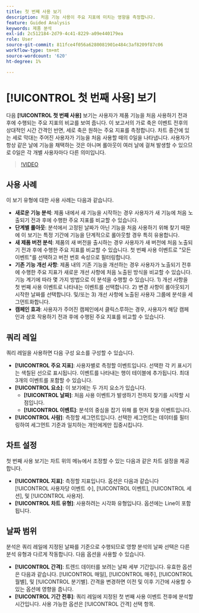 ```yaml
---
title: 첫 번째 사용 보기
description: 처음 기능 사용이 주요 지표에 미치는 영향을 측정합니다.
feature: Guided Analysis
keywords: 제품 분석
exl-id: 2c512184-2d79-4c41-8229-a09e440179ea
role: User
source-git-commit: 811fce4f056a6280081901e484c3af8209f87c06
workflow-type: tm+mt
source-wordcount: '620'
ht-degree: 1%

---
```


# [!UICONTROL 첫 번째 사용] 보기

다음 **[!UICONTROL 첫 번째 사용]** 보기는 사용자가 제품 기능을 처음 사용하기 전과 후에 수행되는 주요 지표의 비교를 보여 줍니다. 이 보고서의 가로 축은 이벤트 전후의 상대적인 시간 간격인 반면, 세로 축은 원하는 주요 지표를 측정합니다. 차트 중간에 있는 세로 막대는 주어진 사용자가 기능을 처음 사용할 때의 0일을 나타냅니다. 사용자가 항상 같은 날에 기능을 채택하는 것은 아니며 롤아웃이 여러 날에 걸쳐 발생할 수 있으므로 0일은 각 개별 사용자마다 다른 의미입니다.

>[!VIDEO](https://video.tv.adobe.com/v/3421661/?learn=on)

## 사용 사례

이 보기 유형에 대한 사용 사례는 다음과 같습니다.

* **새로운 기능 분석**: 제품 내에서 새 기능을 시작하는 경우 사용자가 새 기능에 처음 노출되기 전과 후에 수행한 주요 지표를 비교할 수 있습니다.
* **단계별 롤아웃**: 분석에서 고정된 날짜가 아닌 기능을 처음 사용하기 위해 찾기 때문에 이 보기는 특정 기간에 기능을 단계적으로 롤아웃할 경우 특히 유용합니다.
* **새 제품 버전 분석**: 제품의 새 버전을 출시하는 경우 사용자가 새 버전에 처음 노출되기 전과 후에 수행한 주요 지표를 비교할 수 있습니다. 첫 번째 사용 이벤트로 &quot;모든 이벤트&quot;를 선택하고 버전 번호 속성으로 필터링합니다.
* **기존 기능 개선 사항**: 제품 내의 기존 기능을 개선하는 경우 사용자가 노출되기 전후에 수행한 주요 지표가 새로운 개선 사항에 처음 노출된 방식을 비교할 수 있습니다. 기능 계기에 따라 몇 가지 방법으로 이 분석을 수행할 수 있습니다. 1) 개선 사항을 첫 번째 사용 이벤트로 나타내는 이벤트를 선택합니다. 2) 변경 사항이 롤아웃되기 시작한 날짜를 선택합니다. 및/또는 3) 개선 사항에 노출된 사용자 그룹에 분석을 세그먼트화합니다.
* **캠페인 효과**: 사용자가 주어진 캠페인에서 클릭스루하는 경우, 사용자가 해당 캠페인과 상호 작용하기 전과 후에 수행된 주요 지표를 비교할 수 있습니다.

## 쿼리 레일

쿼리 레일을 사용하면 다음 구성 요소를 구성할 수 있습니다.

* **[!UICONTROL 주요 지표]**: 사용자별로 측정할 이벤트입니다. 선택한 각 키 표시기는 색칠된 선으로 표시됩니다. 이벤트를 나타내는 행이 테이블에 추가됩니다. 최대 3개의 이벤트를 포함할 수 있습니다.
* **[!UICONTROL 요소]**: 이 보기에는 두 가지 요소가 있습니다.
   * **[!UICONTROL 날짜]**: 처음 사용 이벤트가 발생하기 전까지 찾기를 시작할 시점입니다.
   * **[!UICONTROL 이벤트]**: 분석의 중심을 잡기 위해 를 먼저 찾을 이벤트입니다.
* **[!UICONTROL 사람]**: 측정할 세그먼트입니다. 선택한 세그먼트는 데이터를 필터링하여 세그먼트 기준과 일치하는 개인에게만 집중시킵니다.

## 차트 설정

첫 번째 사용 보기는 차트 위의 메뉴에서 조정할 수 있는 다음과 같은 차트 설정을 제공합니다.

* **[!UICONTROL 지표]**: 측정할 지표입니다. 옵션은 다음과 같습니다 [!UICONTROL 사용자당 이벤트 수], [!UICONTROL 이벤트], [!UICONTROL 세션], 및 [!UICONTROL 사용자].
* **[!UICONTROL 차트 유형]**: 사용하려는 시각화 유형입니다. 옵션에는 Line이 포함됩니다.

## 날짜 범위

분석은 쿼리 레일에 지정된 날짜를 기준으로 수행되므로 영향 분석의 날짜 선택은 다른 분석 유형과 다르게 작동합니다. 다음 옵션을 사용할 수 있습니다.

* **[!UICONTROL 간격]**: 트렌드 데이터를 보려는 날짜 세부 기간입니다. 유효한 옵션은 다음과 같습니다. [!UICONTROL 매일], [!UICONTROL 매주], [!UICONTROL 월별], 및 [!UICONTROL 분기별]. 간격을 변경하면 이전 및 이후 기간에 사용할 수 있는 옵션에 영향을 줍니다.
* **[!UICONTROL 기간 전후]**: 쿼리 레일에 지정된 첫 번째 사용 이벤트 전후에 분석할 시간입니다. 사용 가능한 옵션은 [!UICONTROL 간격] 선택 항목.
